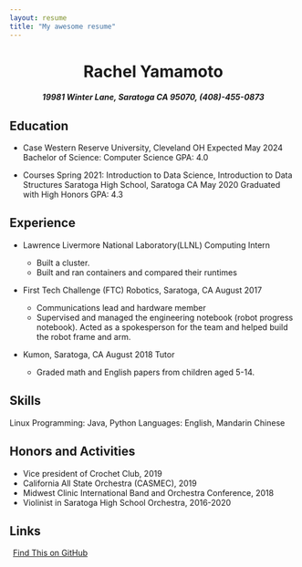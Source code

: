 ```yaml
---
layout: resume
title: "My awesome resume"
---
```


# <div align="center">Rachel Yamamoto</div>

##### <div align="center">19981 Winter Lane, Saratoga CA 95070, (408)-455-0873</div>

## Education

- Case Western Reserve University, Cleveland OH 
Expected May 2024
Bachelor of Science: Computer Science
GPA: 4.0

- Courses Spring 2021: Introduction to Data Science, Introduction to Data Structures
Saratoga High School, Saratoga CA 
May 2020
Graduated with High Honors
GPA: 4.3

## Experience

- Lawrence Livermore National Laboratory(LLNL) Computing Intern
  - Built a cluster. 
  - Built and ran containers and compared their runtimes 
- First Tech Challenge (FTC) Robotics, Saratoga, CA August 2017
   - Communications lead and hardware member
   - Supervised and managed the engineering notebook (robot progress notebook).
Acted as a spokesperson for the team and helped build the robot frame and arm.

- Kumon, Saratoga, CA August 2018 Tutor
  - Graded math and English papers from children aged 5-14.

## Skills

Linux
Programming: Java, Python
Languages: English, Mandarin Chinese

## Honors and Activities

- Vice president of Crochet Club, 2019
- California All State Orchestra (CASMEC), 2019
- Midwest Clinic International Band and Orchestra Conference, 2018
- Violinist in Saratoga High School Orchestra, 2016-2020

## Links

<a href="https://github.com/gonsie/Cthulu-Resume"><span class="octicon octicon-mark-github" style="position: relative; color: black; margin: 3px;"></span>Find This on GitHub</a>
